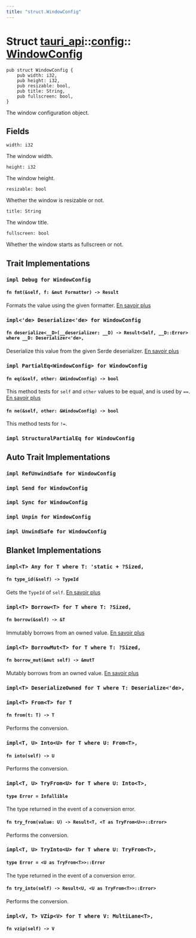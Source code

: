 ```yaml
---
title: "struct.WindowConfig"
---
```


# Struct [tauri_api](/docs/api/rust/tauri_api/../index.html)::​[config](/docs/api/rust/tauri_api/index.html)::​[WindowConfig](/docs/api/rust/tauri_api/)

    pub struct WindowConfig {
        pub width: i32,
        pub height: i32,
        pub resizable: bool,
        pub title: String,
        pub fullscreen: bool,
    }

The window configuration object.

## Fields

`width: i32`

The window width.

`height: i32`

The window height.

`resizable: bool`

Whether the window is resizable or not.

`title: String`

The window title.

`fullscreen: bool`

Whether the window starts as fullscreen or not.

## Trait Implementations

### `impl Debug for WindowConfig`

#### `fn fmt(&self, f: &mut Formatter) -> Result`

Formats the value using the given formatter. [En savoir plus](https://doc.rust-lang.org/nightly/core/fmt/trait.Debug.html#tymethod.fmt)

### `impl<'de> Deserialize<'de> for WindowConfig`

#### `fn deserialize<__D>(__deserializer: __D) -> Result<Self, __D::Error> where __D: Deserializer<'de>,`

Deserialize this value from the given Serde deserializer. [En savoir plus](https://docs.rs/serde/1.0.104/serde/de/trait.Deserialize.html#tymethod.deserialize)

### `impl PartialEq<WindowConfig> for WindowConfig`

#### `fn eq(&self, other: &WindowConfig) -> bool`

This method tests for `self` and `other` values to be equal, and is used by `==`. [En savoir plus](https://doc.rust-lang.org/nightly/core/cmp/trait.PartialEq.html#tymethod.eq)

#### `fn ne(&self, other: &WindowConfig) -> bool`

This method tests for `!=`.

### `impl StructuralPartialEq for WindowConfig`

## Auto Trait Implementations

### `impl RefUnwindSafe for WindowConfig`

### `impl Send for WindowConfig`

### `impl Sync for WindowConfig`

### `impl Unpin for WindowConfig`

### `impl UnwindSafe for WindowConfig`

## Blanket Implementations

### `impl<T> Any for T where T: 'static + ?Sized,`

#### `fn type_id(&self) -> TypeId`

Gets the `TypeId` of `self`. [En savoir plus](https://doc.rust-lang.org/nightly/core/any/trait.Any.html#tymethod.type_id)

### `impl<T> Borrow<T> for T where T: ?Sized,`

#### `fn borrow(&self) -> &T`

Immutably borrows from an owned value. [En savoir plus](https://doc.rust-lang.org/nightly/core/borrow/trait.Borrow.html#tymethod.borrow)

### `impl<T> BorrowMut<T> for T where T: ?Sized,`

#### `fn borrow_mut(&mut self) -> &mutT`

Mutably borrows from an owned value. [En savoir plus](https://doc.rust-lang.org/nightly/core/borrow/trait.BorrowMut.html#tymethod.borrow_mut)

### `impl<T> DeserializeOwned for T where T: Deserialize<'de>,`

### `impl<T> From<T> for T`

#### `fn from(t: T) -> T`

Performs the conversion.

### `impl<T, U> Into<U> for T where U: From<T>,`

#### `fn into(self) -> U`

Performs the conversion.

### `impl<T, U> TryFrom<U> for T where U: Into<T>,`

#### `type Error = Infallible`

The type returned in the event of a conversion error.

#### `fn try_from(value: U) -> Result<T, <T as TryFrom<U>>::Error>`

Performs the conversion.

### `impl<T, U> TryInto<U> for T where U: TryFrom<T>,`

#### `type Error = <U as TryFrom<T>>::Error`

The type returned in the event of a conversion error.

#### `fn try_into(self) -> Result<U, <U as TryFrom<T>>::Error>`

Performs the conversion.

### `impl<V, T> VZip<V> for T where V: MultiLane<T>,`

#### `fn vzip(self) -> V`
